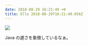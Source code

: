 ```yaml
---
date: 2018-08-29 16:21:49 +0
title: Ello 2018-08-29T16:21:49.056Z
---
```

![](https://assets1.ello.co/uploads/asset/attachment/8156175/ello-optimized-776c914b.jpg)

Java の遅さを象徴しているなぁ。

